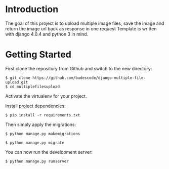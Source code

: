 
# Introduction

The goal of this project is to upload multiple image files, save the image and return the image url back as response in one request
Template is written with django 4.0.4 and python 3 in mind.

      

# Getting Started

First clone the repository from Github and switch to the new directory:

    $ git clone https://github.com/budescode/django-multiple-file-upload.git
    $ cd multiplefilesupload
    
Activate the virtualenv for your project.
    
Install project dependencies:

    $ pip install -r requirements.txt
    
    
Then simply apply the migrations:

    $ python manage.py makemigrations
    
    $ python manage.py migrate
    

You can now run the development server:

    $ python manage.py runserver
